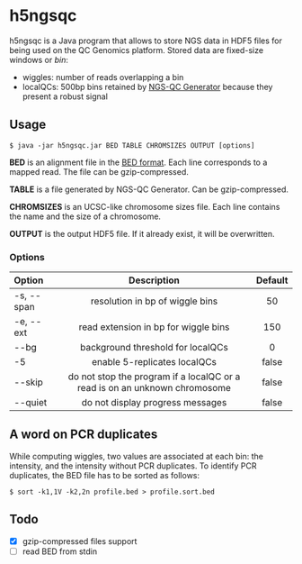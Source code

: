 # h5ngsqc
h5ngsqc is a Java program that allows to store NGS data in HDF5 files for being used on the QC Genomics platform.
Stored data are fixed-size windows or *bin*:

- wiggles: number of reads overlapping a bin
- localQCs: 500bp bins retained by [NGS-QC Generator](http://ngs-qc.org/) because they present a robust signal
 
## Usage

    $ java -jar h5ngsqc.jar BED TABLE CHROMSIZES OUTPUT [options]

**BED** is an alignment file in the [BED format](https://genome.ucsc.edu/FAQ/FAQformat#format1). Each line corresponds to a mapped read. The file can be gzip-compressed.

**TABLE** is a file generated by NGS-QC Generator. Can be gzip-compressed.

**CHROMSIZES** is an UCSC-like chromosome sizes file. Each line contains the name and the size of a chromosome.

**OUTPUT** is the output HDF5 file. If it already exist, it will be overwritten.

### Options

| Option      | Description           | Default  |
| :----------- |:-------------:| :-----:|
| -s, --span  | resolution in bp of wiggle bins | 50 |
| -e, --ext   | read extension in bp for wiggle bins | 150 |
| --bg        | background threshold for localQCs | 0 |
| -5          | enable 5-replicates localQCs | false |
| --skip      | do not stop the program if a localQC or a read is on an unknown chromosome | false |
| --quiet     | do not display progress messages | false  |


## A word on PCR duplicates
 
 While computing wiggles, two values are associated at each bin: the intensity, and the intensity without PCR duplicates.
 To identify PCR duplicates, the BED file has to be sorted as follows:
 
    $ sort -k1,1V -k2,2n profile.bed > profile.sort.bed
    
## Todo

- [x] gzip-compressed files support
- [ ] read BED from stdin